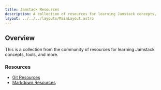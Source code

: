 ```yaml
---
title: Jamstack Resources
description: A collection of resources for learning Jamstack concepts, tools, and more.
layout: ../../../layouts/MainLayout.astro
---
```


## Overview

This is a collection from the community of resources for learning Jamstack concepts, tools, and more.

### Resources

- [Git Resources](/en/resources/git/)
- [Markdown Resources](/en/resources/markdown/)
